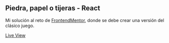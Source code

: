 ## Piedra, papel o tijeras - React

Mi solución al reto de [FrontendMentor](https://www.frontendmentor.io/challenges/rock-paper-scissors-game-pTgwgvgH), donde se debe crear una versión del clásico juego.

[Live View](https://react-rock-paper-scissors.web.app/)
